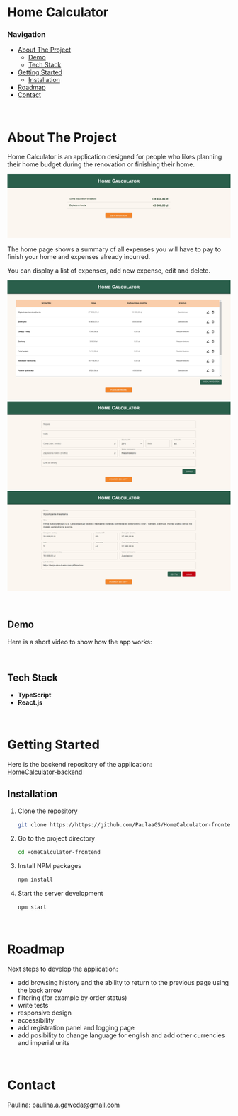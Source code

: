 # Home Calculator

### Navigation

-   [About The Project](#about-the-project)
    -   [Demo](#demo)
    -   [Tech Stack](#tech-stack)
-   [Getting Started](#getting-started)
    -   [Installation](#installation)
-   [Roadmap](#roadmap)
-   [Contact](#contact)

<br>

# About The Project

Home Calculator is an application designed for people who likes planning their home budget during the renovation or finishing their home.

![Home Page](/images/readme-01.jpg)

The home page shows a summary of all expenses you will have to pay to finish your home and expenses already incurred.

You can display a list of expenses, add new expense, edit and delete.

![List od expenses](/images/readme-02.jpg)
![Expense form](/images/readme-03.jpg)
![Expense](/images/readme-04.jpg)

<br>

## Demo

Here is a short video to show how the app works:

<br>

## Tech Stack

-   **TypeScript**
-   **React.js**

<br>

# Getting Started

Here is the backend repository of the application:  
[HomeCalculator-backend](https://github.com/PaulaaGS/HomeCalculator-backend)

## Installation

1. Clone the repository
    ```sh
    git clone https://https://github.com/PaulaaGS/HomeCalculator-frontend.git
    ```
2. Go to the project directory
    ```sh
    cd HomeCalculator-frontend
    ```
3. Install NPM packages
    ```sh
    npm install
    ```
4. Start the server development
    ```js
    npm start
    ```

<br>

# Roadmap

Next steps to develop the application:

-   add browsing history and the ability to return to the previous page using the back arrow
-   filtering (for example by order status)
-   write tests
-   responsive design
-   accessibility
-   add registration panel and logging page
-   add posibility to change language for english and add other currencies and imperial units

<br>

# Contact

Paulina: paulina.a.gaweda@gmail.com
